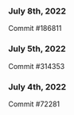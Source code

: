 ### July 8th, 2022

Commit #186811

### July 5th, 2022

Commit #314353


### July 4th, 2022

Commit #72281
